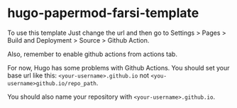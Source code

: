 # hugo-papermod-farsi-template

To use this template Just change the url and then go to Settings > Pages > Build and Deployment > Source > Github Action. 

Also, remember to enable github actions from actions tab. 

For now, Hugo has some problems with Github Actions. You should set your base url like this:
`<your-username>.github.io` not `<you-username>github.io/repo_path`. 

You should also name your repository with `<your-username>.github.io`.